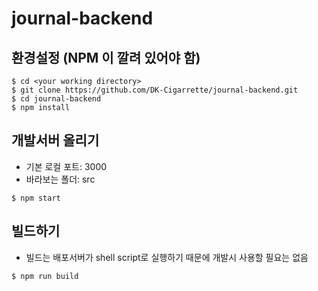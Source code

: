 # journal-backend


## 환경설정 (NPM 이 깔려 있어야 함)

```
$ cd <your working directory>
$ git clone https://github.com/DK-Cigarrette/journal-backend.git
$ cd journal-backend
$ npm install
```

## 개발서버 올리기

- 기본 로컬 포트: 3000
- 바라보는 폴더: src

```
$ npm start
```

## 빌드하기

- 빌드는 배포서버가 shell script로 실행하기 때문에 개발시 사용할 필요는 없음

```
$ npm run build
```